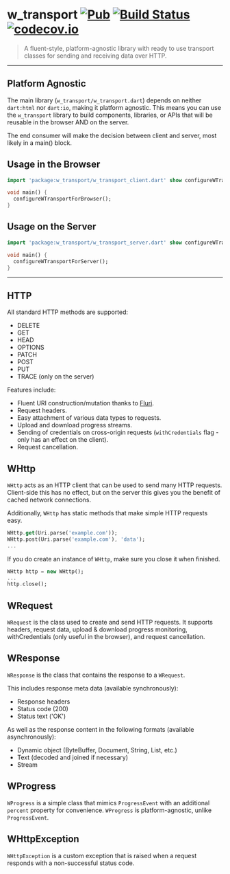 w_transport [![Pub](https://img.shields.io/pub/v/w_transport.svg)](https://pub.dartlang.org/packages/w_transport) [![Build Status](https://travis-ci.org/Workiva/w_transport.svg?branch=travis-ci)](https://travis-ci.org/Workiva/w_transport) [![codecov.io](http://codecov.io/github/Workiva/w_transport/coverage.svg?branch=master)](http://codecov.io/github/Workiva/w_transport?branch=master)
===========

> A fluent-style, platform-agnostic library with ready to use transport classes for sending and receiving data over HTTP.

---

## Platform Agnostic
The main library (`w_transport/w_transport.dart`) depends on neither `dart:html` nor `dart:io`, making it platform agnostic.
This means you can use the `w_transport` library to build components, libraries, or APIs that will be reusable in the browser
AND on the server.

The end consumer will make the decision between client and server, most likely in a main() block.

## Usage in the Browser
```dart
import 'package:w_transport/w_transport_client.dart' show configureWTransportForBrowser;

void main() {
  configureWTransportForBrowser();
}
```

## Usage on the Server
```dart
import 'package:w_transport/w_transport_server.dart' show configureWTransportForServer;

void main() {
  configureWTransportForServer();
}
```

---

## HTTP

All standard HTTP methods are supported:

- DELETE
- GET
- HEAD
- OPTIONS
- PATCH
- POST
- PUT
- TRACE (only on the server)

Features include:

- Fluent URI construction/mutation thanks to [Fluri](https://pub.dartlang.org/packages/fluri).
- Request headers.
- Easy attachment of various data types to requests.
- Upload and download progress streams.
- Sending of credentials on cross-origin requests (`withCredentials` flag - only has an effect on the client).
- Request cancellation.


## WHttp
`WHttp` acts as an HTTP client that can be used to send many HTTP requests. Client-side this has no effect, but on the
server this gives you the benefit of cached network connections.

Additionally, `WHttp` has static methods that make simple HTTP requests easy.

```dart
WHttp.get(Uri.parse('example.com'));
WHttp.post(Uri.parse('example.com'), 'data');
...
```

If you do create an instance of `WHttp`, make sure you close it when finished.

```dart
WHttp http = new WHttp();
...
http.close();
```


## WRequest
`WRequest` is the class used to create and send HTTP requests. It supports headers, request data, upload & download
progress monitoring, withCredentials (only useful in the browser), and request cancellation.


## WResponse
`WResponse` is the class that contains the response to a `WRequest`.

This includes response meta data (available synchronously):

- Response headers
- Status code (200)
- Status text ('OK')

As well as the response content in the following formats (available asynchronously):

- Dynamic object (ByteBuffer, Document, String, List<int>, etc.)
- Text (decoded and joined if necessary)
- Stream


## WProgress
`WProgress` is a simple class that mimics `ProgressEvent` with an additional `percent`
property for convenience. `WProgress` is platform-agnostic, unlike `ProgressEvent`.


## WHttpException
`WHttpException` is a custom exception that is raised when a request responds with a non-successful status code.